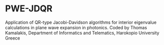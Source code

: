 # PWE-JDQR
Application of QR-type Jacobi-Davidson algorithms for interior eigenvalue calculations in plane wave expansion in photonics.
Coded by Thomas Kamalakis, Department of Informatics and Telematics, Harokopio University Greece

